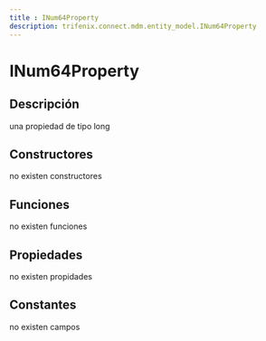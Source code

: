```yaml
---
title : INum64Property
description: trifenix.connect.mdm.entity_model.INum64Property
---
```




# INum64Property

## Descripción
una propiedad de tipo long
## Constructores

no existen constructores


## Funciones

no existen funciones

## Propiedades

no existen propidades

## Constantes
no existen campos

